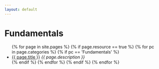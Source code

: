 ```yaml
---
layout: default
---
```


# Fundamentals

<ul>
  {% for page in site.pages %}
    {% if page.resource == true %}
      {% for pc in page.categories %}
        {% if pc == 'Fundamentals' %}
          <li><a href="{{ page.url }}">{{ page.title }}</a> <em>{{ page.description }}</em></li>
        {% endif %}
      {% endfor %}
    {% endif %}
  {% endfor %}
</ul>
